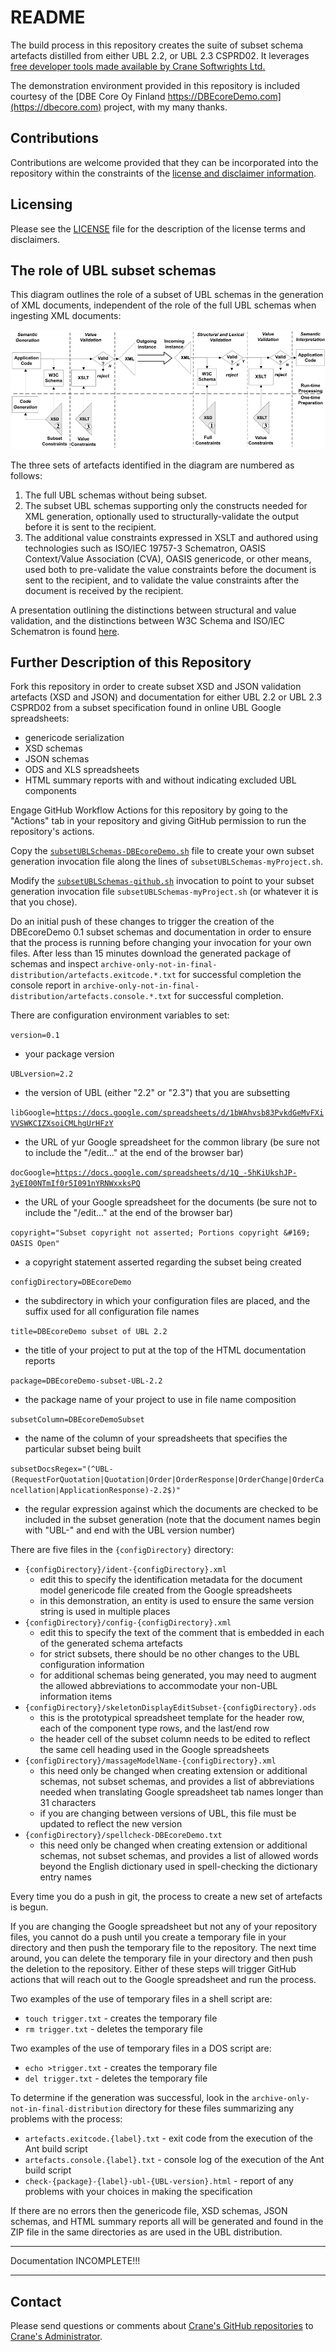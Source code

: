 # README

The build process in this repository creates the suite of subset schema artefacts distilled from either UBL 2.2, or UBL 2.3 CSPRD02. It leverages [free developer tools made available by Crane Softwrights Ltd.](http://CraneSoftwrights.com/links/res-git.htm)

The demonstration environment provided in this repository is included courtesy of the [DBE Core Oy Finland https://DBEcoreDemo.com](https://dbecore.com) project, with my many thanks.

## Contributions

Contributions are welcome provided that they can be incorporated into the repository within the constraints of the [license and disclaimer information](https://github.com/CraneSoftwrights/ubl-subset-schema/blob/master/LICENSE.md).

## Licensing

Please see the [LICENSE](https://github.com/CraneSoftwrights/ubl-subset-schema/blob/master/LICENSE.md) file for the description of the license terms and disclaimers.

## The role of UBL subset schemas 

This diagram outlines the role of a subset of UBL schemas in the generation of XML documents, independent of the role of the full UBL schemas when ingesting XML documents:

![The role of a UBL subset schema](README-subset.png "The role of a UBL subset schema")

The three sets of artefacts identified in the diagram are numbered as follows:

1. The full UBL schemas without being subset.
1. The subset UBL schemas supporting only the constructs needed for XML generation, optionally used to structurally-validate the output before it is sent to the recipient.
1. The additional value constraints expressed in XSLT and authored using technologies such as ISO/IEC 19757-3 Schematron, OASIS Context/Value Association (CVA), OASIS genericode, or other means, used both to pre-validate the value constraints before the document is sent to the recipient, and to validate the value constraints after the document is received by the recipient.

A presentation outlining the distinctions between structural and value validation, and the distinctions between W3C Schema and ISO/IEC Schematron is found [here](https://docs.google.com/presentation/d/1KWxFI8Niimv1hoB50L9bDsuMgN_vCjzUDXbct6QG-DA/view).

## Further Description of this Repository

Fork this repository in order to create subset XSD and JSON validation artefacts (XSD and JSON) and documentation for either UBL 2.2 or UBL 2.3 CSPRD02 from a subset specification found in online UBL Google spreadsheets:
  - genericode serialization
  - XSD schemas
  - JSON schemas
  - ODS and XLS spreadsheets
  - HTML summary reports with and without indicating excluded UBL components

Engage GitHub Workflow Actions for this repository by going to the "Actions" tab in your repository and giving GitHub permission to run the repository's actions.

Copy the [`subsetUBLSchemas-DBEcoreDemo.sh`](subsetUBLSchemas-DBEcoreDemo.sh) file to create your own subset generation invocation file along the lines of `subsetUBLSchemas-myProject.sh`.

Modify the [`subsetUBLSchemas-github.sh`](subsetUBLSchemas-github.sh) invocation to point to your subset generation invocation file `subsetUBLSchemas-myProject.sh` (or whatever it is that you chose).

Do an initial push of these changes to trigger the creation of the DBEcoreDemo 0.1 subset schemas and documentation in order to ensure that the process is running before changing your invocation for your own files. After less than 15 minutes download the generated package of schemas and inspect `archive-only-not-in-final-distribution/artefacts.exitcode.*.txt` for successful completion the console report in `archive-only-not-in-final-distribution/artefacts.console.*.txt` for successful completion.

There are configuration environment variables to set:

`version=0.1`
- your package version

`UBLversion=2.2`
- the version of UBL (either "2.2" or "2.3") that you are subsetting

`libGoogle=`[`https://docs.google.com/spreadsheets/d/1bWAhvsb83PvkdGeMvFXiVVSWKCIZXsoiCMLhgUrHFzY`](https://docs.google.com/spreadsheets/d/1bWAhvsb83PvkdGeMvFXiVVSWKCIZXsoiCMLhgUrHFzY)
- the URL of yur Google spreadsheet for the common library (be sure not to include the "/edit..." at the end of the browser bar)

`docGoogle=`[`https://docs.google.com/spreadsheets/d/1Q_-5hKiUkshJP-3yEI00NTmIf0r5I091nYRNWxxksPQ`](https://docs.google.com/spreadsheets/d/1Q_-5hKiUkshJP-3yEI00NTmIf0r5I091nYRNWxxksPQ)
- the URL of your Google spreadsheet for the documents (be sure not to include the "/edit..." at the end of the browser bar)

`copyright="Subset copyright not asserted; Portions copyright &#169; OASIS Open"`
- a copyright statement asserted regarding the subset being created

`configDirectory=DBEcoreDemo`
- the subdirectory in which your configuration files are placed, and the suffix used for all configuration file names

`title=DBEcoreDemo subset of UBL 2.2`
- the title of your project to put at the top of the HTML documentation reports

`package=DBEcoreDemo-subset-UBL-2.2`
- the package name of your project to use in file name composition

`subsetColumn=DBEcoreDemoSubset`
- the name of the column of your spreadsheets that specifies the particular subset being built

`subsetDocsRegex="(^UBL-(RequestForQuotation|Quotation|Order|OrderResponse|OrderChange|OrderCancellation|ApplicationResponse)-2.2$)"`
- the regular expression against which the documents are checked to be included in the subset generation (note that the document names begin with "UBL-" and end with the UBL version number)

There are five files in the `{configDirectory}` directory:
- `{configDirectory}/ident-{configDirectory}.xml`
  - edit this to specify the identification metadata for the document model genericode file created from the Google spreadsheets
  - in this demonstration, an entity is used to ensure the same version string is used in multiple places
- `{configDirectory}/config-{configDirectory}.xml`
  - edit this to specify the text of the comment that is embedded in each of the generated schema artefacts
  - for strict subsets, there should be no other changes to the UBL configuration information
  - for additional schemas being generated, you may need to augment the allowed abbreviations to accommodate your non-UBL information items
- `{configDirectory}/skeletonDisplayEditSubset-{configDirectory}.ods`
  - this is the prototypical spreadsheet template for the header row, each of the component type rows, and the last/end row
  - the header cell of the subset column needs to be edited to reflect the same cell heading used in the Google spreadsheets
- `{configDirectory}/massageModelName-{configDirectory}.xml`
  - this need only be changed when creating extension or additional schemas, not subset schemas, and provides a list of abbreviations needed when translating Google spreadsheet tab names longer than 31 characters
  - if you are changing between versions of UBL, this file must be updated to reflect the new version
- `{configDirectory}/spellcheck-DBEcoreDemo.txt`
  - this need only be changed when creating extension or additional schemas, not subset schemas, and provides a list of allowed words beyond the English dictionary used in spell-checking the dictionary entry names

Every time you do a push in git, the process to create a new set of artefacts is begun.

If you are changing the Google spreadsheet but not any of your repository files, you cannot do a push until you create a temporary file in your directory and then push the temporary file to the repository. The next time around, you can delete the temporary file in your directory and then push the deletion to the repository. Either of these steps will trigger GitHub actions that will reach out to the Google spreadsheet and run the process.

Two examples of the use of temporary files in a shell script are:
- `touch trigger.txt` - creates the temporary file
- `rm trigger.txt` - deletes the temporary file

Two examples of the use of temporary files in a DOS script are:
- `echo >trigger.txt` - creates the temporary file
- `del trigger.txt` - deletes the temporary file

To determine if the generation was successful, look in the `archive-only-not-in-final-distribution` directory for these files summarizing any problems with the process:
- `artefacts.exitcode.{label}.txt` - exit code from the execution of the Ant build script
- `artefacts.console.{label}.txt` - console log of the execution of the Ant build script
- `check-{package}-{label}-ubl-{UBL-version}.html` - report of any problems with your choices in making the specification

If there are no errors then the genericode file, XSD schemas, JSON schemas, and HTML summary reports all will be generated and found in the ZIP file in the same directories as are used in the UBL distribution.

---

Documentation INCOMPLETE!!!

---

## Contact

Please send questions or comments about 
[Crane's GitHub repositories](http://CraneSoftwrights.com/links/res-git.htm) 
to [Crane's Administrator](mailto:info@CraneSoftwrights.com).
